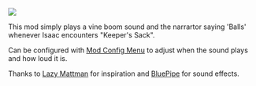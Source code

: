 ![](https://i.imgur.com/t3mr8c7.png)

This mod simply plays a vine boom sound and the narrartor saying 'Balls' whenever Isaac encounters "Keeper's Sack".

Can be configured with [Mod Config Menu](https://steamcommunity.com/sharedfiles/filedetails/?id=2681875787) to adjust when the sound plays and how loud it is.

Thanks to [Lazy Mattman](https://www.youtube.com/@lazymattman) for inspiration and [BluePipe](https://steamcommunity.com/sharedfiles/filedetails/?id=2491837386) for sound effects.
